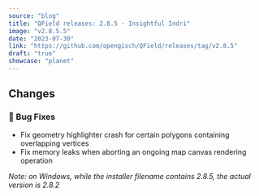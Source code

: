 ```yaml
---
source: "blog"
title: "QField releases: 2.8.5 - Insightful Indri"
image: "v2.8.5.5"
date: "2023-07-30"
link: "https://github.com/opengisch/QField/releases/tag/v2.8.5"
draft: "true"
showcase: "planet"
---
```


<h2>Changes</h2>
<h3><g-emoji class="g-emoji" alias="bug" fallback-src="https://github.githubassets.com/images/icons/emoji/unicode/1f41b.png">🐛</g-emoji> Bug Fixes</h3>
<ul>
<li>Fix geometry highlighter crash for certain polygons containing overlapping vertices</li>
<li>Fix memory leaks when aborting an ongoing map canvas rendering operation</li>
</ul>
<p><em>Note: on Windows, while the installer filename contains 2.8.5, the actual version is 2.8.2</em></p>
